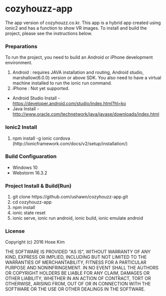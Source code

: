 # cozyhouzz-app
The app version of cozyhouzz.co.kr. This app is a hybrid app created using ionic2 and has a function to show VR images. To install and build the project, please see the instructions below.

### Preparations
To run the project, you need to build an Android or iPhone development environment.<br>
<ol start="1">
  <li>Android : requires JAVA installation and routing, Android studio, marshallow(6.0.0) version or above SDK. You also need to have a virtual machine installed to run the ionic run command.</li>
  <li>iPhone : Not yet supported. </li>
</ol>

* Android Studio Install - https://developer.android.com/studio/index.html?hl=ko
* Java Install - http://www.oracle.com/technetwork/java/javase/downloads/index.html

### Ionic2 Install
<ol start="1">
  <li>npm install -g ionic cordova (http://ionicframework.com/docs/v2/setup/installation/)</li>
</ol>

### Build Configuaration
* Windows 10
* Webstorm 16.3.2

### Project Install & Build(Run)
<ol start="1">
  <li>git clone https://github.com/ushawn/cozyhouzz-app.git</li>
  <li>cd cozyhouzz-app</li>
  <li>npm install</li>
  <li>ionic state reset</li>
  <li>ionic serve, ionic run android, ionic build, ionic emulate android</li>
</ol>

### License
Copyright (c) 2016 Hose Kim

THE SOFTWARE IS PROVIDED "AS IS", WITHOUT WARRANTY OF ANY KIND, EXPRESS OR IMPLIED, INCLUDING BUT NOT LIMITED TO THE WARRANTIES OF MERCHANTABILITY, FITNESS FOR A PARTICULAR PURPOSE AND NONINFRINGEMENT. IN NO EVENT SHALL THE AUTHORS OR COPYRIGHT HOLDERS BE LIABLE FOR ANY CLAIM, DAMAGES OR OTHER LIABILITY, WHETHER IN AN ACTION OF CONTRACT, TORT OR OTHERWISE, ARISING FROM, OUT OF OR IN CONNECTION WITH THE SOFTWARE OR THE USE OR OTHER DEALINGS IN THE SOFTWARE.
